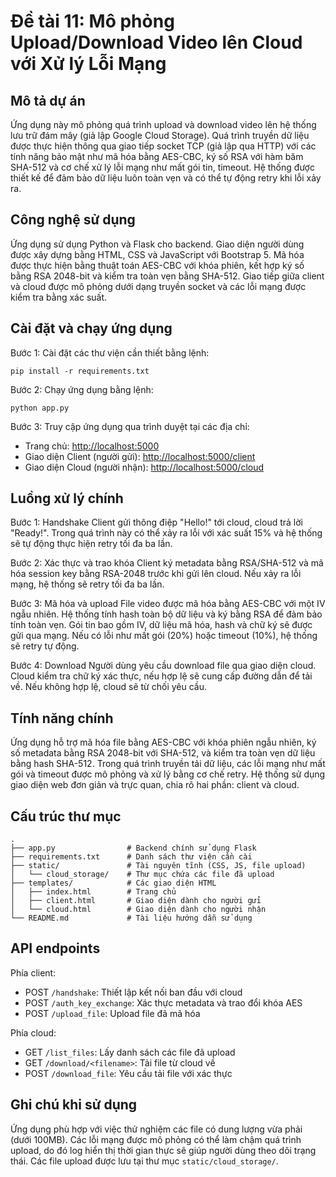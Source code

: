 
# Đề tài 11: Mô phỏng Upload/Download Video lên Cloud với Xử lý Lỗi Mạng

## Mô tả dự án

Ứng dụng này mô phỏng quá trình upload và download video lên hệ thống lưu trữ đám mây (giả lập Google Cloud Storage). Quá trình truyền dữ liệu được thực hiện thông qua giao tiếp socket TCP (giả lập qua HTTP) với các tính năng bảo mật như mã hóa bằng AES-CBC, ký số RSA với hàm băm SHA-512 và cơ chế xử lý lỗi mạng như mất gói tin, timeout. Hệ thống được thiết kế để đảm bảo dữ liệu luôn toàn vẹn và có thể tự động retry khi lỗi xảy ra.

## Công nghệ sử dụng

Ứng dụng sử dụng Python và Flask cho backend. Giao diện người dùng được xây dựng bằng HTML, CSS và JavaScript với Bootstrap 5. Mã hóa được thực hiện bằng thuật toán AES-CBC với khóa phiên, kết hợp ký số bằng RSA 2048-bit và kiểm tra toàn vẹn bằng SHA-512. Giao tiếp giữa client và cloud được mô phỏng dưới dạng truyền socket và các lỗi mạng được kiểm tra bằng xác suất.

## Cài đặt và chạy ứng dụng

Bước 1: Cài đặt các thư viện cần thiết bằng lệnh:

```
pip install -r requirements.txt
```

Bước 2: Chạy ứng dụng bằng lệnh:

```
python app.py
```

Bước 3: Truy cập ứng dụng qua trình duyệt tại các địa chỉ:

* Trang chủ: [http://localhost:5000](http://localhost:5000)
* Giao diện Client (người gửi): [http://localhost:5000/client](http://localhost:5000/client)
* Giao diện Cloud (người nhận): [http://localhost:5000/cloud](http://localhost:5000/cloud)

## Luồng xử lý chính

Bước 1: Handshake
Client gửi thông điệp "Hello!" tới cloud, cloud trả lời "Ready!". Trong quá trình này có thể xảy ra lỗi với xác suất 15% và hệ thống sẽ tự động thực hiện retry tối đa ba lần.

Bước 2: Xác thực và trao khóa
Client ký metadata bằng RSA/SHA-512 và mã hóa session key bằng RSA-2048 trước khi gửi lên cloud. Nếu xảy ra lỗi mạng, hệ thống sẽ retry tối đa ba lần.

Bước 3: Mã hóa và upload
File video được mã hóa bằng AES-CBC với một IV ngẫu nhiên. Hệ thống tính hash toàn bộ dữ liệu và ký bằng RSA để đảm bảo tính toàn vẹn. Gói tin bao gồm IV, dữ liệu mã hóa, hash và chữ ký sẽ được gửi qua mạng. Nếu có lỗi như mất gói (20%) hoặc timeout (10%), hệ thống sẽ retry tự động.

Bước 4: Download
Người dùng yêu cầu download file qua giao diện cloud. Cloud kiểm tra chữ ký xác thực, nếu hợp lệ sẽ cung cấp đường dẫn để tải về. Nếu không hợp lệ, cloud sẽ từ chối yêu cầu.

## Tính năng chính

Ứng dụng hỗ trợ mã hóa file bằng AES-CBC với khóa phiên ngẫu nhiên, ký số metadata bằng RSA 2048-bit với SHA-512, và kiểm tra toàn vẹn dữ liệu bằng hash SHA-512. Trong quá trình truyền tải dữ liệu, các lỗi mạng như mất gói và timeout được mô phỏng và xử lý bằng cơ chế retry. Hệ thống sử dụng giao diện web đơn giản và trực quan, chia rõ hai phần: client và cloud.

## Cấu trúc thư mục

```
.
├── app.py                # Backend chính sử dụng Flask
├── requirements.txt      # Danh sách thư viện cần cài
├── static/               # Tài nguyên tĩnh (CSS, JS, file upload)
│   └── cloud_storage/    # Thư mục chứa các file đã upload
├── templates/            # Các giao diện HTML
│   ├── index.html        # Trang chủ
│   ├── client.html       # Giao diện dành cho người gửi
│   └── cloud.html        # Giao diện dành cho người nhận
└── README.md             # Tài liệu hướng dẫn sử dụng
```

## API endpoints

Phía client:

* POST `/handshake`: Thiết lập kết nối ban đầu với cloud
* POST `/auth_key_exchange`: Xác thực metadata và trao đổi khóa AES
* POST `/upload_file`: Upload file đã mã hóa

Phía cloud:

* GET `/list_files`: Lấy danh sách các file đã upload
* GET `/download/<filename>`: Tải file từ cloud về
* POST `/download_file`: Yêu cầu tải file với xác thực

## Ghi chú khi sử dụng

Ứng dụng phù hợp với việc thử nghiệm các file có dung lượng vừa phải (dưới 100MB). Các lỗi mạng được mô phỏng có thể làm chậm quá trình upload, do đó log hiển thị thời gian thực sẽ giúp người dùng theo dõi trạng thái. Các file upload được lưu tại thư mục `static/cloud_storage/`.



